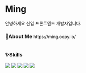    <h1>Ming</h1>
  <div>
    안녕하세요 신입 프론트엔드 개발자입니다.
  </div>
  <div>
    <h3 style="display: inline-block;">🚀About Me</h3>
    <a href="https://ming.oopy.io/" style="text-decoration: none; color: #000;">https://ming.oopy.io/</a>
  </div>
  <div>
    <h3>✨Skills</h3>
    <div>
      <img src="https://img.shields.io/badge/HTML5-E34F26?style=for-the-badge&logo=HTML5&logoColor=white"/></a>
      <img src="https://img.shields.io/badge/CSS3-1572B6?style=for-the-badge&logo=CSS3&logoColor=white"/></a>
      <img src="https://img.shields.io/badge/JavaScript-F7DF1E?style=for-the-badge&logo=JavaScript&logoColor=white"/></a>
      <img src="https://img.shields.io/badge/Vue.js-41B883?style=for-the-badge&logo=Vue.js&logoColor=white"/></a>
      <img src="https://img.shields.io/badge/Node.js-339933?style=for-the-badge&logo=Node.js&logoColor=white"/></a>
    </div>
  </div>
